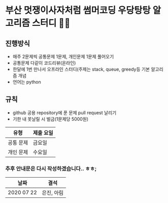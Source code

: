 # 부산 멋쟁이사자처럼 썸머코딩 우당탕탕 알고리즘 스터디 🤷‍♂️

## 진행방식
- 매주 2문제씩 공통문제 1문제, 개인문제 1문제 풀어오기
- 공통문제 다같이 코드리뷰(온라인)
- 한달에 1번 만나서 오프라인 스터디(주제는 stack, queue, greedy등 기본 알고리즘 개념
- 언어는 python

## 규칙
- github 공용 repository에 푼 문제 pull request 날리기
- 기한 내 못날릴 시 벌금(1문제당 5000원)

|유형|제출 요일|
|---|---|
|공통 문제|금요일|
|개인 문제|수요일|

### 추후 안내문은 다시 작성하겠습니다.. ㅎㅎ;

|날짜| 결석|
|-|-|
| 2020 07 22 |  은진, 아림 |
